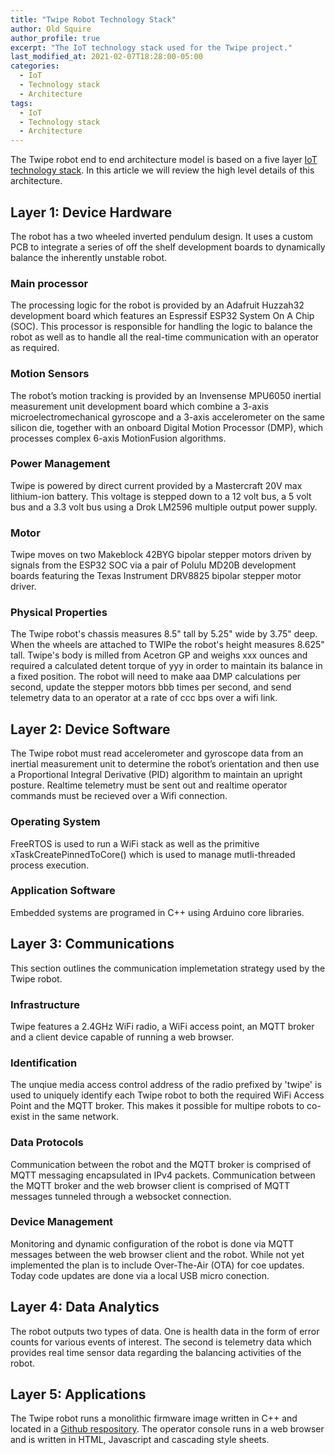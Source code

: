```yaml
---
title: "Twipe Robot Technology Stack"
author: Old Squire
author_profile: true
excerpt: "The IoT technology stack used for the Twipe project."
last_modified_at: 2021-02-07T18:28:00-05:00
categories:
  - IoT
  - Technology stack
  - Architecture
tags:
  - IoT
  - Technology stack
  - Architecture
---
```

The Twipe robot end to end architecture model is based on a five layer [IoT technology stack](https://engineering.eckovation.com/iot-stack/). 
In this article we will review the high level details of this architecture.

## Layer 1: Device Hardware
The robot has a two wheeled inverted pendulum design. It uses a custom PCB to integrate a series of off the shelf development boards to 
dynamically balance the inherently unstable robot. 

### Main processor
The processing logic for the robot is provided by an Adafruit Huzzah32 development board which features an Espressif ESP32 System On A Chip 
(SOC). This processor is responsible for handling the logic to balance the robot as well as to handle all the real-time communication with 
an operator as required.

### Motion Sensors
The robot’s motion tracking is provided by an Invensense MPU6050 inertial measurement unit development board which combine a 3-axis 
microelectromechanical gyroscope and a 3-axis accelerometer on the same silicon die, together with an onboard Digital Motion Processor (DMP),
which processes complex 6-axis MotionFusion algorithms. 

### Power Management
Twipe is powered by direct current provided by a Mastercraft 20V max lithium-ion battery. This voltage is stepped down to a 12 volt bus, a 5 
volt bus and a 3.3 volt bus using a Drok LM2596 multiple output power supply.  

### Motor
Twipe moves on two Makeblock 42BYG bipolar stepper motors driven by signals from the ESP32 SOC via a pair of Polulu MD20B development boards 
featuring the Texas Instrument DRV8825 bipolar stepper motor driver.  

### Physical Properties
The Twipe robot's chassis measures 8.5" tall by 5.25" wide by 3.75" deep. When the wheels are attached to TWIPe the robot's height measures 
8.625" tall. Twipe's body is milled from Acetron GP and weighs xxx ounces and required a calculated detent torque of yyy in order to maintain
its balance in a fixed position. The robot will need to make aaa DMP calculations per second, update the stepper motors bbb times per second,
and send telemetry data to an operator at a rate of ccc bps over a wifi link.

## Layer 2: Device Software
The Twipe robot must read accelerometer and gyroscope data from an inertial measurement unit to determine the robot’s orientation and then 
use a Proportional Integral Derivative (PID) algorithm to maintain an upright posture. Realtime telemetry must be sent out and realtime
operator commands must be recieved over a Wifi connection.

### Operating System
FreeRTOS is used to run a WiFi stack as well as the primitive xTaskCreatePinnedToCore() which is used to manage mutli-threaded process 
execution.  

### Application Software
Embedded systems are programed in C++ using Arduino core libraries.

## Layer 3: Communications
This section outlines the communication implemetation strategy used by the Twipe robot.

### Infrastructure
Twipe features a 2.4GHz WiFi radio, a WiFi access point, an MQTT broker and a client device capable of running a web browser.

### Identification
The unqiue media access control address of the radio prefixed by 'twipe' is used to uniquely identify each Twipe robot to both the required WiFi Access Point and the MQTT broker. This makes it possible for multipe robots to co-exist in the same network.

### Data Protocols
Communication between the robot and the MQTT broker is comprised of MQTT messaging encapsulated in IPv4 packets. Communication between the MQTT broker and the web browser client is comprised of MQTT messages tunneled through a websocket connection.  

### Device Management
Monitoring and dynamic configuration of the robot is done via MQTT messages between the web browser client and the robot. While not yet implemented the plan is to include Over-The-Air (OTA) for coe updates. Today code updates are done via a local USB micro conection.

## Layer 4: Data Analytics
The robot outputs two types of data. One is health data in the form of error counts for various events of interest. The second is telemetry data which provides real time sensor data regarding the balancing activities of the robot.  

## Layer 5: Applications
The Twipe robot runs a monolithic firmware image written in C++ and located in a [Github respository](https://github.com/va3wam/TWIPe/tree/master/src). The operator console runs in a web browser and is written in HTML, Javascript and cascading style sheets. 
